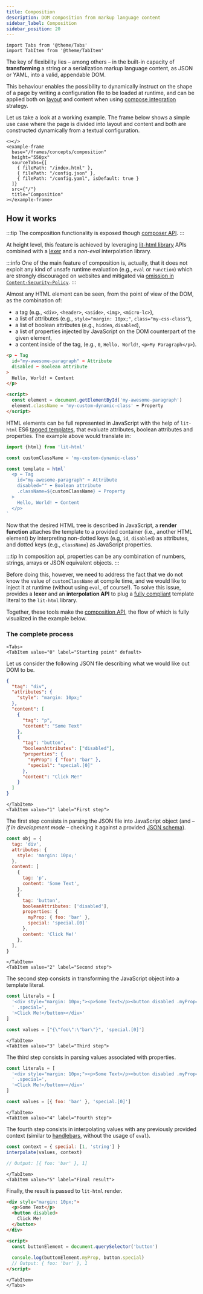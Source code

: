 ```yaml
---
title: Composition
description: DOM composition from markup language content
sidebar_label: Composition
sidebar_position: 20
---
```


```mdx-code-block
import Tabs from '@theme/Tabs'
import TabItem from '@theme/TabItem'
```

The key of <micro-lc></micro-lc> flexibility lies – among others – in the built-in capacity of **transforming** a string or
a serialization markup language content, as JSON or YAML, into a valid, appendable DOM. 

This behaviour enables the possibility to dynamically instruct <micro-lc></micro-lc> on the shape of a page by writing a
configuration file to be loaded at runtime, and can be applied both on [layout](../guides/layout.md) and content
when using [compose integration](../guides/applications/compose.md) strategy.

Let us take a look at a working example. The frame below shows a simple use case where the page is divided into layout
and content and both are constructed dynamically from a textual configuration.

```mdx-code-block
<></>
<example-frame
  base="/frames/concepts/composition"
  height="550px"
  sourceTabs={[
    { filePath: "/index.html" },
    { filePath: "/config.json" },
    { filePath: "/config.yaml", isDefault: true }
  ]}
  src={"/"}
  title="Composition"
></example-frame>
```

## How it works

:::tip
The composition functionality is exposed though <micro-lc></micro-lc> [composer API](../../api/composer-api.md).
:::

At height level, this feature is achieved by leveraging
[lit-html library](https://lit.dev/docs/libraries/standalone-templates/) APIs combined with a 
[lexer](https://en.wikipedia.org/wiki/Lexical_analysis) and a _non-eval_ interpolation library.

:::info
One of the main feature of <micro-lc></micro-lc> composition is, actually, that it does not exploit any kind of unsafe
runtime evaluation (e.g., `eval` or `Function`) which are strongly discouraged on websites and mitigated via
[omission in `Content-Security-Policy`](https://developer.mozilla.org/en-US/docs/Web/HTTP/Headers/Content-Security-Policy/script-src#unsafe_eval_expressions).
:::

Almost any HTML element can be seen, from the point of view of the DOM, as the combination of:
- a tag (e.g., `<div>`, `<header>`, `<aside>`, `<img>`, `<micro-lc>`),
- a list of attributes (e.g., `style="margin: 10px;"`, `class="my-css-class"`),
- a list of boolean attributes (e.g., `hidden`, `disabled`),
- a list of properties injected by JavaScript on the DOM counterpart of the given element,
- a content inside of the tag, (e.g., `0`, `Hello, World!`, `<p>My Paragraph</p>`).

```html title="HTML element"
<p ⬅ Tag
  id="my-awesome-paragraph" ⬅ Attribute
  disabled ⬅ Boolean attribute
>
  Hello, World! ⬅ Content
</p>

<script>
  const element = document.getElementById('my-awesome-paragraph')
  element.className = 'my-custom-dynamic-class' ⬅ Property
</script>
```

HTML elements can be full represented in JavaScript with the help of `lit-html` ES6 
[tagged templates](https://developer.mozilla.org/en-US/docs/Web/JavaScript/Reference/Template_literals#tagged_templates),
that evaluate attributes, boolean attributes and properties. The example above would translate in:

```javascript title="Lit HTML element rappresentation"
import {html} from 'lit-html'

const customClassName = 'my-custom-dynamic-class'

const template = html`
  <p ⬅ Tag
    id="my-awesome-paragraph" ⬅ Attribute
    disabled="" ⬅ Boolean attribute
    .className=${customClassName} ⬅ Property
  >
    Hello, World! ⬅ Content
  </p>
`
```

Now that the desired HTML tree is described in JavaScript, a **render function** attaches the template to a provided 
container (i.e., another HTML element) by interpreting non-dotted keys (e.g, `id`, `disabled`) as attributes, and dotted
keys (e.g., `className`) as JavaScript properties.

:::tip
In <micro-lc></micro-lc> composition api, properties can be any combination of numbers, strings, arrays or JSON
equivalent objects.
:::

Before doing this, however, we need to address the fact that we do not know the value of `customClassName` at compile 
time, and we would like to inject it at runtime (without using `eval`, of course!). To solve this issue, 
<micro-lc></micro-lc> provides a **lexer** and an **interpolation API** to plug a
[fully compliant](https://lit.dev/docs/templates/expressions/#well-formed-html) template literal to the `lit-html`
library.

Together, these tools make the [composition API](../../api/composer-api.md), the flow of which is fully visualized in the
example below.

### The complete process

```mdx-code-block 
<Tabs>
<TabItem value="0" label="Starting point" default>
```
Let us consider the following JSON file describing what we would like out DOM to be.

```json title="JSON DOM description"
{
  "tag": "div",
  "attributes": {
    "style": "margin: 10px;"
  },
  "content": [
    {
      "tag": "p",
      "content": "Some Text"
    },
    {
      "tag": "button",
      "booleanAttributes": ["disabled"],
      "properties": {
        "myProp": { "foo": "bar" },
        "special": "special.[0]"
      },
      "content": "Click Me!"
    }
  ]
}
```
```mdx-code-block
</TabItem>
<TabItem value="1" label="First step">
```
The first step consists in parsing the JSON file into JavaScript object (and – _if in development mode_ – checking it
against a provided [JSON schema](https://json-schema.org/)).

```javascript title="JavaScript parsed object"
const obj = {
  tag: 'div',
  attributes: {
    style: 'margin: 10px;'
  },
  content: [
    {
      tag: 'p',
      content: 'Some Text',
    },
    {
      tag: 'button',
      booleanAttributes: ['disabled'],
      properties: {
        myProp: { foo: 'bar' },
        special: 'special.[0]'
      },
      content: 'Click Me!'
    },
  ],
}
```
```mdx-code-block
</TabItem>
<TabItem value="2" label="Second step">
```
The second step consists in transforming the JavaScript object into a template literal.

```javascript title="Template literal"
const literals = [
  '<div style="margin: 10px;"><p>Some Text</p><button disabled .myProp=',
  ' .special=',
  '>Click Me!</button></div>'
]

const values = ["{\"foo\":\"bar\"}", 'special.[0]']
```
```mdx-code-block
</TabItem>
<TabItem value="3" label="Third step">
```
The third step consists in parsing values associated with properties.

```javascript title="Template literal with parsed values"
const literals = [
  '<div style="margin: 10px;"><p>Some Text</p><button disabled .myProp=',
  ' .special=',
  '>Click Me!</button></div>'
]

const values = [{ foo: 'bar' }, 'special.[0]']
```
```mdx-code-block
</TabItem>
<TabItem value="4" label="Fourth step">
```
The fourth step consists in interpolating values with any previously provided context (similar to 
[handlebars](https://handlebarsjs.com/), without the usage of `eval`).

```javascript title="Interpolated context"
const context = { special: [1, 'string'] }
interpolate(values, context)

// Output: [{ foo: 'bar' }, 1]
```
```mdx-code-block
</TabItem>
<TabItem value="5" label="Final result">
```
Finally, the result is passed to `lit-html` render.

```html title="Final HTML result"
<div style="margin: 10px;">
  <p>Some Text</p>
  <button disabled>
    Click Me!
  </button>
</div>

<script>
  const buttonElement = document.querySelector('button')
  
  console.log(buttonElement.myProp, button.special)
  // Output: { foo: 'bar' }, 1
</script>
```
```mdx-code-block
</TabItem>
</Tabs>
```
